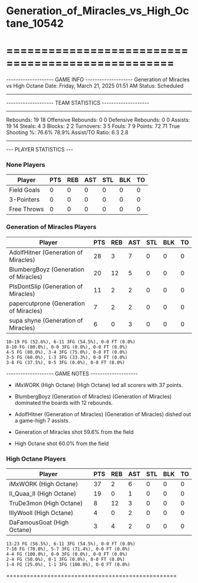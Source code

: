 # Generation_of_Miracles_vs_High_Octane_10542

==================================================
==================================================

-------------------- GAME INFO --------------------
Generation of Miracles vs High Octane
Date: Friday, March 21, 2025 01:51 AM
Status: Scheduled

--------------------------------------------------

-------------------- TEAM STATISTICS --------------------

---------------------------------------------------------------------------
Rebounds:                 19                        18
Offensive Rebounds:       0                         0
Defensive Rebounds:       0                         0
Assists:                  19                        14
Steals:                   4                         3
Blocks:                   2                         2
Turnovers:                3                         5
Fouls:                    7                         9
Points:                   72                        71
True Shooting %:          76.6%                     78.9%
Assist/TO Ratio:          6.3                       2.8

--------------------------------------------------

--- PLAYER STATISTICS ---

### None Players

|Player|PTS|REB|AST|STL|BLK|TO|
|---|---|---|---|---|---|---|
|Field Goals|0|0|0|0|0|0|
|3-Pointers|0|0|0|0|0|0|
|Free Throws|0|0|0|0|0|0|

### Generation of Miracles Players

|Player|PTS|REB|AST|STL|BLK|TO|
|---|---|---|---|---|---|---|
|AdolfHitner (Generation of Miracles)|28|3|7|0|0|0|
|BlumbergBoyz (Generation of Miracles)|20|12|5|0|0|0|
|PlsDontSlip (Generation of Miracles)|11|2|2|0|0|0|
|papercutprone (Generation of Miracles)|7|2|2|0|0|0|
|supa shyne (Generation of Miracles)|6|0|3|0|0|0|

```
10-19 FG (52.6%), 6-11 3FG (54.5%), 0-0 FT (0.0%)
8-10 FG (80.0%), 0-0 3FG (0.0%), 0-0 FT (0.0%)
4-5 FG (80.0%), 3-4 3FG (75.0%), 0-0 FT (0.0%)
3-5 FG (60.0%), 1-3 3FG (33.3%), 0-0 FT (0.0%)
3-8 FG (37.5%), 0-5 3FG (0.0%), 0-0 FT (0.0%)
```

-------------------- GAME NOTES --------------------

* iMxWORK (High Octane) (High Octane) led all scorers with 37 points.
* BlumbergBoyz (Generation of Miracles) (Generation of Miracles) dominated the boards with 12 rebounds.
* AdolfHitner (Generation of Miracles) (Generation of Miracles) dished out a game-high 7 assists.

* Generation of Miracles shot 59.6% from the field

* High Octane shot 60.0% from the field

### High Octane Players

|Player|PTS|REB|AST|STL|BLK|TO|
|---|---|---|---|---|---|---|
|iMxWORK (High Octane)|37|2|6|0|0|0|
|II_Quaa_II (High Octane)|19|0|1|0|0|0|
|TruDe3mon (High Octane)|8|12|3|0|0|0|
|IIlyWooll (High Octane)|4|0|2|0|0|0|
|DaFamousGoat (High Octane)|3|4|2|0|0|0|

```
13-23 FG (56.5%), 6-11 3FG (54.5%), 0-0 FT (0.0%)
7-10 FG (70.0%), 5-7 3FG (71.4%), 0-0 FT (0.0%)
4-4 FG (100.0%), 0-0 3FG (0.0%), 0-0 FT (0.0%)
2-4 FG (50.0%), 0-1 3FG (0.0%), 0-0 FT (0.0%)
1-4 FG (25.0%), 1-1 3FG (100.0%), 0-0 FT (0.0%)
```

==================================================
